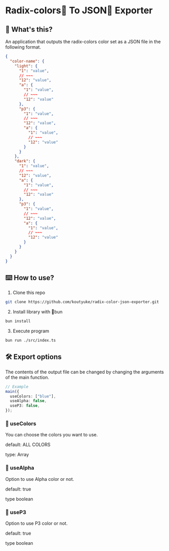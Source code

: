 # Radix-colors🎨 To JSON📜 Exporter

## 🎁 What's this?

An application that outputs the radix-colors color set as a JSON file in the following format.

```JSON
{
  "color-name": {
    "light": {
      "1": "value",
      // ~~~
      "12": "value",
      "a": {
        "1": "value",
        // ~~~
        "12": "value"
      },
      "p3": {
        "1": "value",
        // ~~~
        "12": "value",
        "a": {
          "1": "value",
          // ~~~
          "12": "value"
        }
      }
    },
    "dark": {
      "1": "value",
      // ~~~
      "12": "value",
      "a": {
        "1": "value",
        // ~~~
        "12": "value"
      },
      "p3": {
        "1": "value",
        // ~~~
        "12": "value",
        "a": {
          "1": "value",
          // ~~~
          "12": "value"
        }
      }
    }
  }
}

```

## ⌨️ How to use?

1. Clone this repo

```sh
git clone https://github.com/koutyuke/radix-color-json-exporter.git
```

2. Install library with 🍞bun

```sh
bun install
```

3. Execute program

```sh
bun run ./src/index.ts
```

## 🛠️ Export options

The contents of the output file can be changed by changing the arguments of the main function.

```ts
// Example
main({
  useColors: ["blue"],
  useAlpha: false,
  useP3: false,
});
```

### 🎨 useColors

You can choose the colors you want to use.

default: ALL COLORS

type: Array

### 🎨 useAlpha

Option to use Alpha color or not.

default: true

type boolean

### 🎨 useP3

Option to use P3 color or not.

default: true

type boolean
